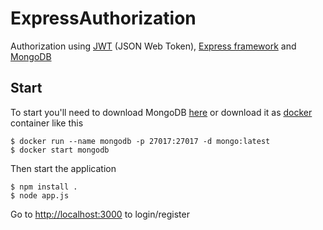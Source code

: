 # ExpressAuthorization
Authorization using [JWT](https://en.wikipedia.org/wiki/JSON_Web_Token) (JSON Web Token), [Express framework](https://expressjs.com) and [MongoDB](https://mongodb.com)
## Start
To start you'll need to download MongoDB [here](https://www.mongodb.com/try/download/community)
or download it as [docker](https://www.docker.com/) container like this
```console
$ docker run --name mongodb -p 27017:27017 -d mongo:latest
$ docker start mongodb
```
Then start the application
```console
$ npm install .
$ node app.js
```
Go to <http://localhost:3000> to login/register